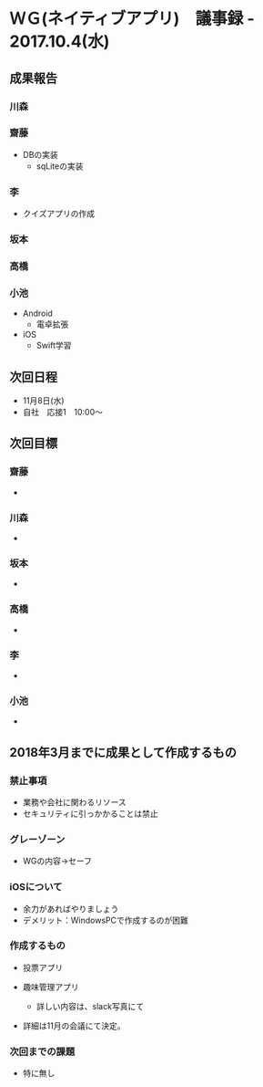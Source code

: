 # ＷＧ(ネイティブアプリ)　議事録 - 2017.10.4(水)

## 成果報告
### 川森


### 齋藤
- DBの実装
  - sqLiteの実装

### 李
- クイズアプリの作成

### 坂本

### 高橋

### 小池
- Android
  - 電卓拡張
- iOS
  - Swift学習

## 次回日程
- 11月8日(水)
- 自社　応接1　10:00～

## 次回目標
### 齋藤
- 

### 川森
- 
### 坂本
- 

### 高橋
- 

### 李
- 
### 小池
- 

## 2018年3月までに成果として作成するもの

### 禁止事項
- 業務や会社に関わるリソース
- セキュリティに引っかかることは禁止

### グレーゾーン
- WGの内容→セーフ

### iOSについて
- 余力があればやりましょう
- デメリット：WindowsPCで作成するのが困難

### 作成するもの
- 投票アプリ
- 趣味管理アプリ
  - 詳しい内容は、slack写真にて

- 詳細は11月の会議にて決定。


### 次回までの課題
- 特に無し

